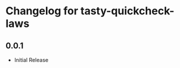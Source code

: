 Changelog for tasty-quickcheck-laws
===================================

0.0.1
-----

* Initial Release
